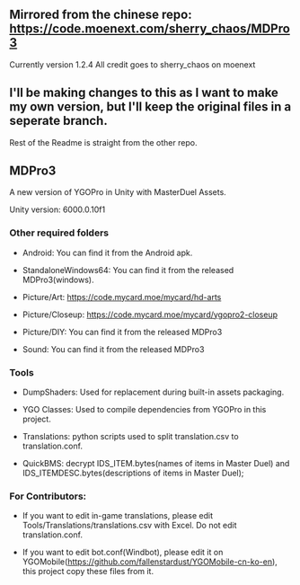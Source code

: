 ## Mirrored from the chinese repo: https://code.moenext.com/sherry_chaos/MDPro3
Currently version 1.2.4
All credit goes to sherry_chaos on moenext

## I'll be making changes to this as I want to make my own version, but I'll keep the original files in a seperate branch.
Rest of the Readme is straight from the other repo.

## MDPro3

A new version of YGOPro in Unity with MasterDuel Assets.

Unity version: 6000.0.10f1

### Other required folders

* Android: You can find it from the Android apk.

* StandaloneWindows64: You can find it from the released MDPro3(windows).

* Picture/Art: https://code.mycard.moe/mycard/hd-arts

* Picture/Closeup: https://code.mycard.moe/mycard/ygopro2-closeup

* Picture/DIY: You can find it from the released MDPro3

* Sound: You can find it from the released MDPro3

### Tools

* DumpShaders: Used for replacement during built-in assets packaging.

* YGO Classes: Used to compile dependencies from YGOPro in this project.

* Translations: python scripts used to split translation.csv to translation.conf.

* QuickBMS: decrypt IDS_ITEM.bytes(names of items in Master Duel) and IDS_ITEMDESC.bytes(descriptions of items in Master Duel);

### For Contributors:

* If you want to edit in-game translations, please edit Tools/Translations/translations.csv with Excel. Do not edit translation.conf.

* If you want to edit bot.conf(Windbot), please edit it on YGOMobile(https://github.com/fallenstardust/YGOMobile-cn-ko-en), this project copy these files from it.
